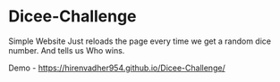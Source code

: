 # Dicee-Challenge

Simple Website Just reloads the page every time we get a random dice number. And tells us Who wins.

Demo - https://hirenvadher954.github.io/Dicee-Challenge/
